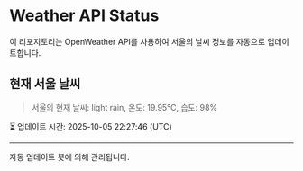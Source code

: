 
# Weather API Status

이 리포지토리는 OpenWeather API를 사용하여 서울의 날씨 정보를 자동으로 업데이트합니다.

## 현재 서울 날씨
> 서울의 현재 날씨: light rain, 온도: 19.95°C, 습도: 98%

⏳ 업데이트 시간: 2025-10-05 22:27:46 (UTC)

---
자동 업데이트 봇에 의해 관리됩니다.
